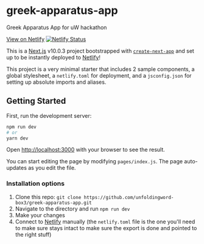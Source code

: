 # greek-apparatus-app
Greek Apparatus App for uW hackathon 

[View on Netlify](https://greek-apparatus.netlify.app/) [![Netlify Status](https://api.netlify.com/api/v1/badges/719313a0-e060-4c10-b717-2e8eaea2f677/deploy-status)](https://app.netlify.com/sites/wonderful-northcutt-aca5ca/deploys)

This is a [Next.js](https://nextjs.org/) v10.0.3 project bootstrapped with [`create-next-app`](https://github.com/vercel/next.js/tree/canary/packages/create-next-app) and set up to be instantly deployed to [Netlify](https://url.netlify.com/Bk4UicocL)!

This project is a very minimal starter that includes 2 sample components, a global stylesheet, a `netlify.toml` for deployment, and a `jsconfig.json` for setting up absolute imports and aliases.

## Getting Started

First, run the development server:

```bash
npm run dev
# or
yarn dev
```

Open [http://localhost:3000](http://localhost:3000) with your browser to see the result.

You can start editing the page by modifying `pages/index.js`. The page auto-updates as you edit the file.

### Installation options

1. Clone this repo: `git clone https://github.com/unfoldingword-box3/greek-apparatus-app.git`
2. Navigate to the directory and run `npm run dev`
3. Make your changes
4. Connect to [Netlify](https://url.netlify.com/Bk4UicocL) manually (the `netlify.toml` file is the one you'll need to make sure stays intact to make sure the export is done and pointed to the right stuff)
